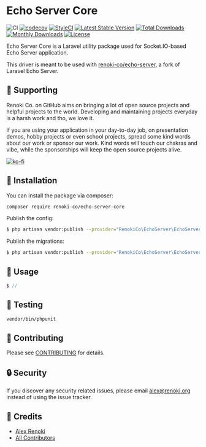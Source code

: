 Echo Server Core
================

![CI](https://github.com/renoki-co/echo-server-core/workflows/CI/badge.svg?branch=master)
[![codecov](https://codecov.io/gh/renoki-co/echo-server-core/branch/master/graph/badge.svg)](https://codecov.io/gh/renoki-co/echo-server-core/branch/master)
[![StyleCI](https://github.styleci.io/repos/327936460/shield?branch=master)](https://github.styleci.io/repos/327936460)
[![Latest Stable Version](https://poser.pugx.org/renoki-co/echo-server-core/v/stable)](https://packagist.org/packages/renoki-co/echo-server-core)
[![Total Downloads](https://poser.pugx.org/renoki-co/echo-server-core/downloads)](https://packagist.org/packages/renoki-co/echo-server-core)
[![Monthly Downloads](https://poser.pugx.org/renoki-co/echo-server-core/d/monthly)](https://packagist.org/packages/renoki-co/echo-server-core)
[![License](https://poser.pugx.org/renoki-co/echo-server-core/license)](https://packagist.org/packages/renoki-co/echo-server-core)

Echo Server Core is a Laravel utility package used for Socket.IO-based Echo Server application.

This driver is meant to be used with [renoki-co/echo-server](https://github.com/renoki-co/echo-server), a fork of Laravel Echo Server.

## 🤝 Supporting

Renoki Co. on GitHub aims on bringing a lot of open source projects and helpful projects to the world. Developing and maintaining projects everyday is a harsh work and tho, we love it.

If you are using your application in your day-to-day job, on presentation demos, hobby projects or even school projects, spread some kind words about our work or sponsor our work. Kind words will touch our chakras and vibe, while the sponsorships will keep the open source projects alive.

[![ko-fi](https://www.ko-fi.com/img/githubbutton_sm.svg)](https://ko-fi.com/R6R42U8CL)

## 🚀 Installation

You can install the package via composer:

```bash
composer require renoki-co/echo-server-core
```

Publish the config:

```bash
$ php artisan vendor:publish --provider="RenokiCo\EchoServer\EchoServerServiceProvider" --tag="config"
```

Publish the migrations:

```bash
$ php artisan vendor:publish --provider="RenokiCo\EchoServer\EchoServerServiceProvider" --tag="migrations"
```

## 🙌 Usage

```php
$ //
```

## 🐛 Testing

``` bash
vendor/bin/phpunit
```

## 🤝 Contributing

Please see [CONTRIBUTING](CONTRIBUTING.md) for details.

## 🔒  Security

If you discover any security related issues, please email alex@renoki.org instead of using the issue tracker.

## 🎉 Credits

- [Alex Renoki](https://github.com/rennokki)
- [All Contributors](../../contributors)

